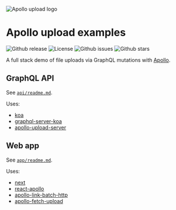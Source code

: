 ![Apollo upload logo](https://cdn.rawgit.com/jaydenseric/apollo-upload-examples/v1.0.1/apollo-upload-logo.svg)

# Apollo upload examples

![Github release](https://img.shields.io/github/release/jaydenseric/apollo-upload-examples.svg?style=flat-square)
![License](https://img.shields.io/badge/license-MIT-blue.svg?style=flat-square)
![Github issues](https://img.shields.io/github/issues/jaydenseric/apollo-upload-examples.svg?style=flat-square)
![Github stars](https://img.shields.io/github/stars/jaydenseric/apollo-upload-examples.svg?style=flat-square)

A full stack demo of file uploads via GraphQL mutations with [Apollo](http://dev.apollodata.com).

## GraphQL API

See [`api/readme.md`](api/readme.md).

Uses:

- [koa](https://www.npmjs.com/package/koa)
- [graphql-server-koa](https://www.npmjs.com/package/graphql-server-koa)
- [apollo-upload-server](https://www.npmjs.com/package/apollo-upload-server)

## Web app

See [`app/readme.md`](app/readme.md).

Uses:

- [next](https://www.npmjs.com/package/next)
- [react-apollo](https://www.npmjs.com/package/react-apollo)
- [apollo-link-batch-http](https://www.npmjs.com/package/apollo-link-batch-http)
- [apollo-fetch-upload](https://www.npmjs.com/package/apollo-fetch-upload)

